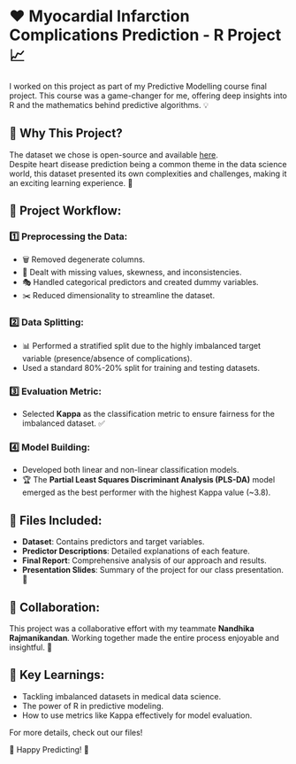 # ❤️ Myocardial Infarction Complications Prediction - R Project 📈

I worked on this project as part of my Predictive Modelling course final project. This course was a game-changer for me, offering deep insights into R and the mathematics behind predictive algorithms. 💡

## 🧠 Why This Project?
The dataset we chose is open-source and available [here](insert-dataset-link-here).  
Despite heart disease prediction being a common theme in the data science world, this dataset presented its own complexities and challenges, making it an exciting learning experience. 🌟

## 📝 Project Workflow:

### 1️⃣ Preprocessing the Data:
- 🗑️ Removed degenerate columns.
- 🔄 Dealt with missing values, skewness, and inconsistencies.
- 🎭 Handled categorical predictors and created dummy variables.
- ✂️ Reduced dimensionality to streamline the dataset.

### 2️⃣ Data Splitting:
- 📊 Performed a stratified split due to the highly imbalanced target variable (presence/absence of complications).
- Used a standard 80%-20% split for training and testing datasets.

### 3️⃣ Evaluation Metric:
- Selected **Kappa** as the classification metric to ensure fairness for the imbalanced dataset. ✅

### 4️⃣ Model Building:
- Developed both linear and non-linear classification models.
- 🏆 The **Partial Least Squares Discriminant Analysis (PLS-DA)** model emerged as the best performer with the highest Kappa value (~3.8).

## 📂 Files Included:
- **Dataset**: Contains predictors and target variables.
- **Predictor Descriptions**: Detailed explanations of each feature.
- **Final Report**: Comprehensive analysis of our approach and results.
- **Presentation Slides**: Summary of the project for our class presentation. 🎤

## 🤝 Collaboration:
This project was a collaborative effort with my teammate **Nandhika Rajmanikandan**. Working together made the entire process enjoyable and insightful. 🙌

## 🌟 Key Learnings:
- Tackling imbalanced datasets in medical data science.
- The power of R in predictive modeling.
- How to use metrics like Kappa effectively for model evaluation.

For more details, check out our files!

🎉 Happy Predicting! 🎉
